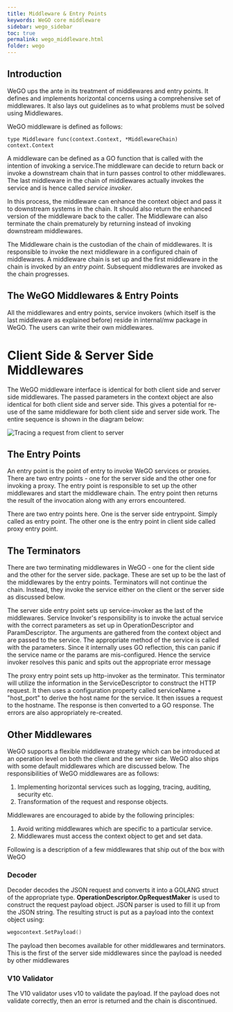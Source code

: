 ```yaml
---
title: Middleware & Entry Points
keywords: WeGO core middleware
sidebar: wego_sidebar
toc: true
permalink: wego_middleware.html
folder: wego
---
```

## Introduction 
WeGO ups the ante in its treatment of middlewares and entry points. It defines and implements horizontal concerns using a comprehensive set of middlewares. It also lays out guidelines as to what problems must be solved using Middlewares. 

WeGO middleware is defined  as follows:
```
type Middleware func(context.Context, *MiddlewareChain) context.Context
```
A middleware can be defined as a GO function that is called with the intention of invoking a service.The middleware can decide to return back or invoke a downstream chain that in turn passes control to other middlewares. The last middleware in the chain of middlewares actually invokes the service and is hence called _service invoker_. 

In this process, the middleware can enhance the context object and pass it to downstream systems in the chain. It should also return the enhanced version of the middleware back to the caller. The Middleware can also terminate the chain prematurely by returning instead of invoking downstream middlewares.

The Middleware chain is the custodian of the chain of middlewares. It is responsible to invoke the next middleware in a configured chain of middlewares. A middleware chain is set up and the first middleware in the chain is invoked by an _entry point_. Subsequent middlewares are invoked as the chain progresses. 

## The WeGO Middlewares & Entry Points
All the middlewares and entry points, service invokers (which itself is the last middleware as explained before) reside in internal/mw package in WeGO. The users can write their own middlewares.

# Client Side & Server Side Middlewares
The WeGO middleware interface is identical for both client side and server side middlewares. The passed parameters in the context object are also identical for both client side and server side. This gives a potential for re-use of the same middleware for both client side and server side work. The entire sequence is shown in the diagram below:

![Tracing a request from client to server](tracing-request.png)

## The Entry Points
An entry point is the point of entry to invoke WeGO services or proxies. There are two entry points - one for the server side and the other one for invoking a proxy. 
The entry point is responsible to set up the other middlewares and start the middleware chain. 
The entry point then returns the result of the invocation along with any errors encountered. 

There are two entry points here. One is the server side entrypoint.  Simply called as entry point. The other one is the entry point  in client side called proxy entry point. 

## The Terminators
There are two terminating middlewares in WeGO - one for the client side and the other for the server side.  package. These are set up to be the last of the middlewares by the entry points. Terminators will not continue the chain. Instead, they invoke the service either on the client or the server side as discussed below.

The server side entry point sets up service-invoker as the last of the middlewares. Service Invoker's responsibility is to invoke the actual service with the correct parameters as set up in OperationDescriptor and ParamDescriptor. The arguments are gathered from the 
context object and are passed to the service. The appropriate method of the service is called with the parameters. Since it internally uses GO reflection, this can panic if the service name or the params are mis-configured. Hence the service invoker resolves this panic and spits out the appropriate error message

The proxy entry point sets up http-invoker as the terminator. This terminator will utilize the information in the ServiceDescriptor to construct the HTTP request. It then uses a configuration property called serviceName + "host_port" to derive the host name for the service. It then issues a request to the hostname. The response is then converted to a GO response. The errors are also appropriately re-created.

## Other Middlewares
WeGO supports a flexible middleware strategy which can be introduced at an operation level on both the client and the server side.
WeGO also ships with some default middlewares which are discussed below. 
The responsibilities of WeGO middlewares are as follows:
1. Implementing horizontal services such as logging, tracing, auditing, security etc.
2. Transformation of the request and response objects.

Middlewares are encouraged to abide by the following principles:
1. Avoid writing middlewares which are specific to a particular service.
2. Middlewares must access the context object to get and set data.

Following is a description of a few middlewares that ship out of the box with WeGO

### Decoder
Decoder decodes the JSON request and converts it into a GOLANG struct of the appropriate type. 
__OperationDescriptor.OpRequestMaker__ is used to construct the request payload object. JSON parser is used to fill it up from the JSON string. The resulting struct is put as a payload into the context object using: 
```go
wegocontext.SetPayload()
```

The payload then becomes available for other middlewares and terminators. This is the first of the 
server side middlewares since the payload is needed by other middlewares

### V10 Validator

The V10 validator uses v10 to validate the payload. If the payload does not validate correctly, then 
an error is returned and the chain is discontinued. 

